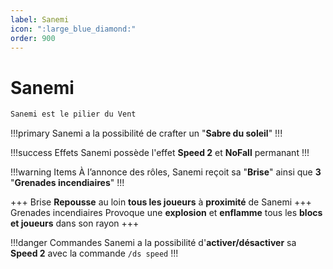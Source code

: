 ```yaml
---
label: Sanemi
icon: ":large_blue_diamond:"
order: 900
---
```


# Sanemi

```txt
Sanemi est le pilier du Vent 
```

!!!primary
Sanemi a la possibilité de crafter un "**Sabre du soleil**"
!!!

!!!success Effets
Sanemi possède l'effet **Speed 2** et **NoFall** permanant
!!!

!!!warning Items
À l’annonce des rôles, Sanemi reçoit sa "**Brise**" ainsi que **3** "**Grenades incendiaires**"
!!!

+++ Brise
**Repousse** au loin **tous les joueurs** à **proximité** de Sanemi
+++ Grenades incendiaires
Provoque une **explosion** et **enflamme** tous les **blocs et joueurs** dans son rayon
+++

!!!danger Commandes
Sanemi a la possibilité d'**activer/désactiver** sa **Speed 2** avec la commande ```/ds speed```
!!!

